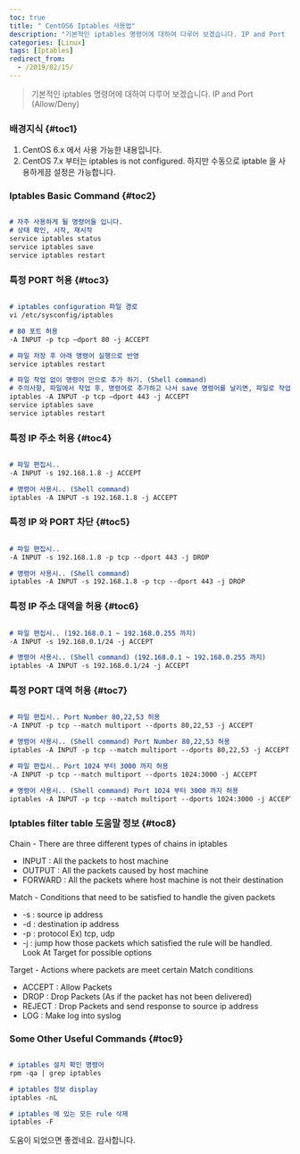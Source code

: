 ```yaml
---
toc: true
title: " CentOS6 Iptables 사용법"
description: "기본적인 iptables 명령어에 대하여 다루어 보겠습니다. IP and Port (Allow/Deny)"
categories: [Linux]
tags: [Iptables]
redirect_from:
  - /2019/02/15/
---
```


> 기본적인 iptables 명령어에 대하여 다루어 보겠습니다. IP and Port (Allow/Deny)

### 배경지식 {#toc1}

1. CentOS 6.x 에서 사용 가능한 내용입니다.
2. CentOS 7.x 부터는 iptables is not configured. 하지만 수동으로 iptable 을 사용하게끔 설정은 가능합니다.

### Iptables Basic Command {#toc2}

```md

# 자주 사용하게 될 명령어들 입니다.
# 상태 확인, 시작, 재시작
service iptables status
service iptables save
service iptables restart

```

### 특정 PORT 허용 {#toc3}

```md

# iptables configuration 파일 경로
vi /etc/sysconfig/iptables

# 80 포트 허용
-A INPUT -p tcp –dport 80 -j ACCEPT

# 파일 저장 후 아래 명령어 실행으로 반영
service iptables restart

# 파일 작업 없이 명령어 만으로 추가 하기. (Shell command)
# 주의사항, 파일에서 작업 후, 명령어로 추가하고 나서 save 명령어를 날리면, 파일로 작업한 내용은 사라집니다.
iptables -A INPUT -p tcp –dport 443 -j ACCEPT
service iptables save
service iptables restart

```

### 특정 IP 주소 허용 {#toc4}

```md

# 파일 편집시..
-A INPUT -s 192.168.1.8 -j ACCEPT

# 명령어 사용시.. (Shell command)
iptables -A INPUT -s 192.168.1.8 -j ACCEPT

```

### 특정 IP 와 PORT 차단 {#toc5}

```md

# 파일 편집시..
-A INPUT -s 192.168.1.8 -p tcp --dport 443 -j DROP

# 명령어 사용시.. (Shell command)
iptables -A INPUT -s 192.168.1.8 -p tcp --dport 443 -j DROP

```

### 특정 IP 주소 대역을 허용 {#toc6}

```md

# 파일 편집시.. (192.168.0.1 ~ 192.168.0.255 까지)
-A INPUT -s 192.168.0.1/24 -j ACCEPT

# 명령어 사용시.. (Shell command) (192.168.0.1 ~ 192.168.0.255 까지)
iptables -A INPUT -s 192.168.0.1/24 -j ACCEPT

```

### 특정 PORT 대역 허용 {#toc7}

```md

# 파일 편집시.. Port Number 80,22,53 허용
-A INPUT -p tcp --match multiport --dports 80,22,53 -j ACCEPT

# 명령어 사용시.. (Shell command) Port Number 80,22,53 허용
iptables -A INPUT -p tcp --match multiport --dports 80,22,53 -j ACCEPT

# 파일 편집시.. Port 1024 부터 3000 까지 허용
-A INPUT -p tcp --match multiport --dports 1024:3000 -j ACCEPT

# 명령어 사용시.. (Shell command) Port 1024 부터 3000 까지 허용
iptables -A INPUT -p tcp --match multiport --dports 1024:3000 -j ACCEPT

```

### Iptables filter table 도움말 정보 {#toc8}

Chain - There are three different types of chains in iptables

- INPUT : All the packets to host machine
- OUTPUT : All the packets caused by host machine
- FORWARD : All the packets where host machine is not their destination

Match - Conditions that need to be satisfied to handle the given packets

- -s : source ip address
- -d : destination ip address
- -p : protocol Ex) tcp, udp
- -j : jump how those packets which satisfied the rule will be handled. Look At Target for possible options

Target - Actions where packets are meet certain Match conditions

- ACCEPT : Allow Packets
- DROP : Drop Packets (As if the packet has not been delivered)
- REJECT : Drop Packets and send response to source ip address
- LOG : Make log into syslog

### Some Other Useful Commands {#toc9}

```md

# iptables 설치 확인 명령어
rpm -qa | grep iptables

# iptables 정보 display
iptables -nL

# iptables 에 있는 모든 rule 삭제
iptables -F

```

도움이 되었으면 좋겠네요. 감사합니다.

[^1]: This is a footnote.

[kramdown]: https://kramdown.gettalong.org/
[My Blog]: https://marindie.github.io
